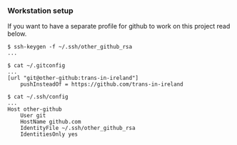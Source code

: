 ### Workstation setup

If you want to have a separate profile for github to work on this project read below.

```shell
$ ssh-keygen -f ~/.ssh/other_github_rsa
...

$ cat ~/.gitconfig
...
[url "git@other-github:trans-in-ireland"]
    pushInsteadOf = https://github.com/trans-in-ireland

$ cat ~/.ssh/config
...
Host other-github
    User git
    HostName github.com
    IdentityFile ~/.ssh/other_github_rsa
    IdentitiesOnly yes
```

